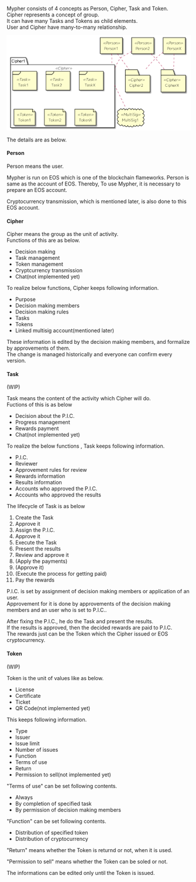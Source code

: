 Mypher consists of 4 concepts as Person, Cipher, Task and Token.  
Cipher represents a concept of group.  
It can have many Tasks and Tokens as child elements.  
User and Cipher have many-to-many relationship.  

![](img/structure.png)

The details are as below.

#### Person

Person means the user.  

Mypher is run on EOS which is one of the blockchain flameworks.
Person is same as the account of EOS. Thereby, To use Mypher, it is necessary to prepare an EOS account.  

Cryptocurrency transmission, which is mentioned later, is also done to this EOS account. 


#### Cipher

Cipher means the group as the unit of activity.  
Functions of this are as below.
* Decision making
* Task management
* Token management
* Cryptcurrency transmission
* Chat(not implemented yet)

To realize below functions, Cipher keeps following information.
* Purpose
* Decision making members
* Decision making rules
* Tasks
* Tokens
* Linked multisig account(mentioned later)

These information is edited by the decision making members, and formalize by approvements of them.  
The change is managed historically and everyone can confirm every version.


#### Task

(WIP)

Task means the content of the activity which Cipher will do.  
Fuctions of this is as below
* Decision about the P.I.C.
* Progress management
* Rewards payment
* Chat(not implemented yet)

To realize the below functions , Task keeps following information.  
* P.I.C.
* Reviewer
* Approvement rules for review
* Rewards information
* Results information
* Accounts who approved the P.I.C.
* Accounts who approved the results

The lifecycle of Task is as below

1. Create the Task
1. Approve it
1. Assign the P.I.C.
1. Approve it
1. Execute the Task
1. Present the results
1. Review and approve it
1. (Apply the payments)
1. (Approve it)
1. (Execute the process for getting paid)
1. Pay the rewards

P.I.C. is set by assignment of decision making members or application of an user.  
Approvement for it is done by approvements of the decision making members and an user who is set to P.I.C..  

After fixing the P.I.C., he do the Task and present the results.  
If the results is approved, then the decided rewards are paid to P.I.C.  
The rewards just can be the Token which the Cipher issued or EOS cryptocurrency.

#### Token

(WIP)

Token is the unit of values like as below.  
* License
* Certificate
* Ticket
* QR Code(not implemented yet)

This keeps following information.  
* Type
* Issuer
* Issue limit
* Number of issues
* Function
* Terms of use
* Return
* Permission to sell(not implemented yet)

"Terms of use" can be set following contents.
* Always
* By completion of specified task
* By permission of decision making members

"Function" can be set following contents.
* Distribution of specified token
* Distribution of cryptocurrency

"Return" means whether the Token is returnd or not, when it is used.

"Permission to sell" means whether the Token can be soled or not.  

The informations can be edited only until the Token is issued.
